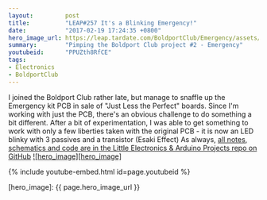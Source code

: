 ```yaml
---
layout:         post
title:          "LEAP#257 It's a Blinking Emergency!"
date:           "2017-02-19 17:24:35 +0800"
hero_image_url: https://leap.tardate.com/BoldportClub/Emergency/assets/Emergency_build.jpg
summary:        "Pimping the Boldport Club project #2 - Emergency"
youtubeid:      "PPUZth8RfCE"
tags:
- Electronics
- BoldportClub
---
```


I joined the Boldport Club rather late, but manage to snaffle up the Emergency kit PCB in sale of "Just Less the Perfect" boards.
Since I'm working with just the PCB, there's an obvious challenge to do something a bit different.
After a bit of experimentation, I was able to get something to work with only a few liberties taken with the original PCB - it is now an LED blinky with 3 passives and a transistor (Esaki Effect)
As always, [all notes, schematics and code are in the Little Electronics & Arduino Projects repo on GitHub][project]
[![hero_image][hero_image]][project]

{% include youtube-embed.html id=page.youtubeid %}

[leap]: https://leap.tardate.com
[project]: https://github.com/tardate/LittleArduinoProjects/tree/master/BoldportClub/Emergency
[hero_image]: {{ page.hero_image_url }}
